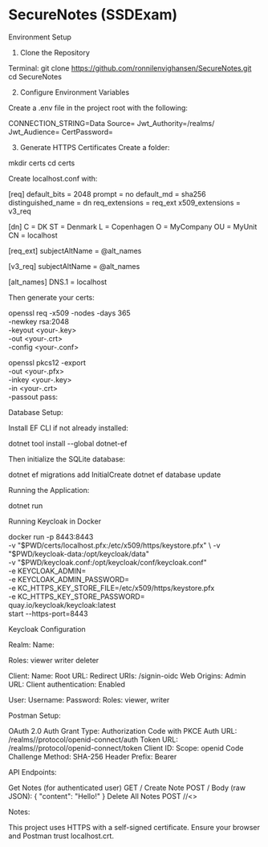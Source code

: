 # SecureNotes (SSDExam)

Environment Setup

1. Clone the Repository

Terminal:
git clone <https://github.com/ronnilenvighansen/SecureNotes.git>
cd SecureNotes

2. Configure Environment Variables

Create a .env file in the project root with the following:

CONNECTION_STRING=Data Source=<your-sqlite-db>
Jwt_Authority=<your-keycloak-url>/realms/<your-realm>
Jwt_Audience=<your-keycloak-client>
CertPassword=<your-cert-password>

3. Generate HTTPS Certificates
Create a folder:

mkdir certs
cd certs

Create localhost.conf with:

[req]
default_bits       = 2048
prompt             = no
default_md         = sha256
distinguished_name = dn
req_extensions     = req_ext
x509_extensions    = v3_req

[dn]
C  = DK
ST = Denmark
L  = Copenhagen
O  = MyCompany
OU = MyUnit
CN = localhost

[req_ext]
subjectAltName = @alt_names

[v3_req]
subjectAltName = @alt_names

[alt_names]
DNS.1 = localhost

Then generate your certs:

openssl req -x509 -nodes -days 365 \
  -newkey rsa:2048 \
  -keyout <your-.key> \
  -out <your-.crt> \
  -config <your-.conf>

openssl pkcs12 -export \
  -out <your-.pfx> \
  -inkey <your-.key> \
  -in <your-.crt> \
  -passout pass:<your-cert-password>

Database Setup:

Install EF CLI if not already installed:

dotnet tool install --global dotnet-ef

Then initialize the SQLite database:

dotnet ef migrations add InitialCreate
dotnet ef database update

Running the Application:

dotnet run

Running Keycloak in Docker

docker run -p 8443:8443 \
  -v "$PWD/certs/localhost.pfx:/etc/x509/https/keystore.pfx" \
  -v "$PWD/keycloak-data:/opt/keycloak/data" \
  -v "$PWD/keycloak.conf:/opt/keycloak/conf/keycloak.conf" \
  -e KEYCLOAK_ADMIN=<admin> \
  -e KEYCLOAK_ADMIN_PASSWORD=<admin> \
  -e KC_HTTPS_KEY_STORE_FILE=/etc/x509/https/keystore.pfx \
  -e KC_HTTPS_KEY_STORE_PASSWORD=<your-cert-password> \
  quay.io/keycloak/keycloak:latest \
  start --https-port=8443

Keycloak Configuration

Realm:
Name: <your-realm>

Roles:
viewer
writer
deleter

Client:
Name: <your-client>
Root URL: <your-https-launch-url>
Redirect URIs: <your-https-launch-url>/signin-oidc
Web Origins: <your-https-launch-url>
Admin URL: <your-https-launch-url>
Client authentication: Enabled

User:
Username: <your-user>
Password: <your-user-password>
Roles: viewer, writer

Postman Setup:

OAuth 2.0 Auth
Grant Type: Authorization Code with PKCE
Auth URL:
<your-https-launch-url>/realms/<your-realm>/protocol/openid-connect/auth
Token URL:
<your-https-launch-url>/realms/<your-realm>/protocol/openid-connect/token
Client ID: <your-client>
Scope: openid
Code Challenge Method: SHA-256
Header Prefix: Bearer

API Endpoints:

Get Notes (for authenticated user)
GET <your-https-launch-url>/<your-controller>
Create Note
POST <your-https-launch-url>/<your-controller>
Body (raw JSON):
{
  "content": "Hello!"
}
Delete All Notes
POST <your-https-launch-url>/<your-controller>/<<your-api-endpoint>>

Notes:

This project uses HTTPS with a self-signed certificate.
Ensure your browser and Postman trust localhost.crt.